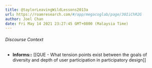 ```yaml
---
title: @taylorLeavingWildLessons2013a
url: https://roamresearch.com/#/app/megacoglab/page/30IiChR2G
author: Joel Chan
date: Fri May 14 2021 23:27:45 GMT+0800 (Malaysia Time)
---
```




###### Discourse Context

- **Informs::** [[QUE - What tension points exist between the goals of diversity and depth of user participation in participatory design]]
